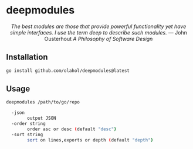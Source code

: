 # deepmodules

<p align="center">
<i>
The best modules are those that provide powerful functionality yet have simple interfaces. I use the term deep to describe such modules.
</i>
— John Ousterhout <i>A Philosophy of Software Design</i>
</p>

## Installation

```bash
go install github.com/olahol/deepmodules@latest
```

## Usage

```bash
deepmodules /path/to/go/repo
```

```bash
  -json
        output JSON
  -order string
        order asc or desc (default "desc")
  -sort string
        sort on lines,exports or depth (default "depth")
```
